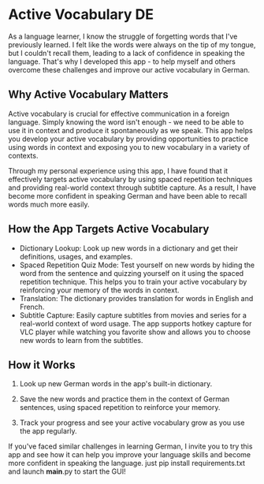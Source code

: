 # Active Vocabulary DE

As a language learner, I know the struggle of forgetting words that I've previously learned. I felt like the words were always on the tip of my tongue, but I couldn't recall them, leading to a lack of confidence in speaking the language. That's why I developed this app - to help myself and others overcome these challenges and improve our active vocabulary in German.

## Why Active Vocabulary Matters

Active vocabulary is crucial for effective communication in a foreign language. Simply knowing the word isn't enough - we need to be able to use it in context and produce it spontaneously as we speak. This app helps you develop your active vocabulary by providing opportunities to practice using words in context and exposing you to new vocabulary in a variety of contexts.

Through my personal experience using this app, I have found that it effectively targets active vocabulary by using spaced repetition techniques and providing real-world context through subtitle capture. As a result, I have become more confident in speaking German and have been able to recall words much more easily.

## How the App Targets Active Vocabulary

- Dictionary Lookup: Look up new words in a dictionary and get their definitions, usages, and examples.
- Spaced Repetition Quiz Mode: Test yourself on new words by hiding the word from the sentence and quizzing yourself on it using the spaced repetition technique. This helps you to train your active vocabulary by reinforcing your memory of the words in context.
- Translation: The dictionary provides translation for words in English and French.
- Subtitle Capture: Easily capture subtitles from movies and series for a real-world context of word usage. The app supports hotkey capture for VLC player while watching you favorite show and allows you to choose new words to learn from the subtitles.

## How it Works

1. Look up new German words in the app's built-in dictionary.

2. Save the new words and practice them in the context of German sentences, using spaced repetition to reinforce your memory.

3. Track your progress and see your active vocabulary grow as you use the app regularly.

If you've faced similar challenges in learning German, I invite you to try this app and see how it can help you improve your language skills and become more confident in speaking the language. just pip install requirements.txt and launch __main__.py to start the GUI!
